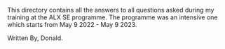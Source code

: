 This directory contains all the answers to all questions asked during my training at the ALX SE programme. The programme was an intensive one which starts from May 9 2022 - May 9 2023.

Written By,
Donald.

